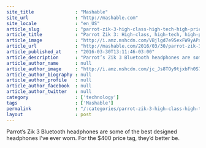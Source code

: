 ```yaml
---
site_title               : "Mashable"
site_url                 : "http://mashable.com"
site_locale              : "en_US"
article_slug             : "parrot-zik-3-high-class-high-tech-high-priced-bluetooth-headphones-review"
article_title            : "Parrot Zik 3: High-class, high-tech, high-priced Bluetooth headphones [REVIEW]"
article_image            : "http://i.amz.mshcdn.com/VBjlgd7e95exFW9yAPa-oeB_NjE=/1200x627/2016%2F03%2F30%2Fb6%2Fparrotzik3r.98727.jpg"
article_url              : "http://mashable.com/2016/03/30/parrot-zik-3-bluetooth-headphones-review/"
article_published_at     : "2016-03-30T13:11:46-03:00"
article_description      : "Parrot’s Zik 3 Bluetooth headphones are some of the best designed headphones I’ve ever worn. For the $400 price tag, they’d better be."
article_author_name      : null
article_author_image     : "http://i.amz.mshcdn.com/jc_Js8TOy9tjxbFh0S7jN_NQUDQ=/90x90/2016%2F09%2F26%2F85%2Fhttpsblueprintapiproduction.s3.amazonaws.comuploads.0ddfa.jpg"
article_author_biography : null
article_author_profile   : null
article_author_facebook  : null
article_author_twitter   : null
category                 : ['technology']
tags                     : ['Mashable']
permalink                : "/:categories/parrot-zik-3-high-class-high-tech-high-priced-bluetooth-headphones-review/"
layout                   : post
---
```


Parrot’s Zik 3 Bluetooth headphones are some of the best designed headphones I’ve ever worn. For the $400 price tag, they’d better be.
